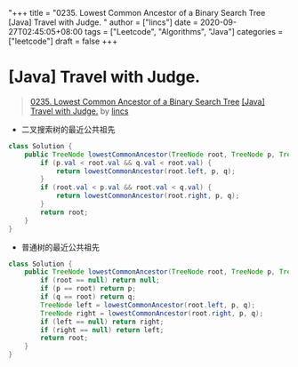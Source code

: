 "+++
title = "0235. Lowest Common Ancestor of a Binary Search Tree [Java] Travel with Judge. "
author = ["lincs"]
date = 2020-09-27T02:45:05+08:00
tags = ["Leetcode", "Algorithms", "Java"]
categories = ["leetcode"]
draft = false
+++

# [Java] Travel with Judge.

> [0235. Lowest Common Ancestor of a Binary Search Tree](https://leetcode-cn.com/problems/lowest-common-ancestor-of-a-binary-search-tree/)
> [[Java] Travel with Judge.](https://leetcode-cn.com/problems/lowest-common-ancestor-of-a-binary-search-tree/solution/java-travel-with-judge-by-lincs/) by [lincs](https://leetcode-cn.com/u/lincs/)

- 二叉搜索树的最近公共祖先
```java
class Solution {
    public TreeNode lowestCommonAncestor(TreeNode root, TreeNode p, TreeNode q) {
        if (p.val < root.val && q.val < root.val) {
            return lowestCommonAncestor(root.left, p, q); 
        }
        if (root.val < p.val && root.val < q.val) {
            return lowestCommonAncestor(root.right, p, q);
        }
        return root;
    }
}
```
- 普通树的最近公共祖先
```java
class Solution {
    public TreeNode lowestCommonAncestor(TreeNode root, TreeNode p, TreeNode q) {
        if (root == null) return null;
        if (p == root) return p;
        if (q == root) return q;
        TreeNode left = lowestCommonAncestor(root.left, p, q);
        TreeNode right = lowestCommonAncestor(root.right, p, q);
        if (left == null) return right;
        if (right == null) return left;
        return root;
    }
}
```
